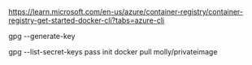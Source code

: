 https://learn.microsoft.com/en-us/azure/container-registry/container-registry-get-started-docker-cli?tabs=azure-cli

gpg --generate-key

gpg --list-secret-keys
pass init <generated gpg-id public key>
docker pull molly/privateimage
